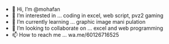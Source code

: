 - 👋 Hi, I’m @mohafan
- 👀 I’m interested in ... coding in excel, web script, pvz2 gaming
- 🌱 I’m currently learning ... graphic image mani pulation
- 💞️ I’m looking to collaborate on ... excel and web programming
- 📫 How to reach me ... wa.me/60126716525

<!---
mohafan/mohafan is a ✨ special ✨ repository because its `README.md` (this file) appears on your GitHub profile.
You can click the Preview link to take a look at your changes.
--->
